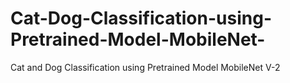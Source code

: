 # Cat-Dog-Classification-using-Pretrained-Model-MobileNet-
Cat and Dog Classification using Pretrained Model MobileNet V-2
